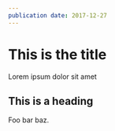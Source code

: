 ```yaml
---
publication date: 2017-12-27
---
```


# This is the title

Lorem ipsum dolor sit amet

## This is a heading

Foo bar baz.
